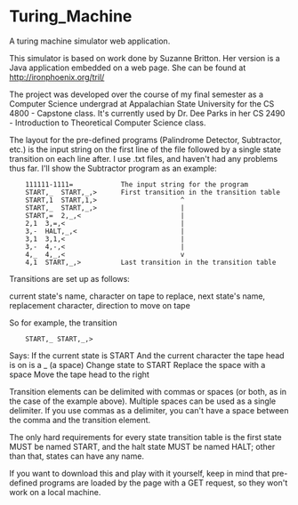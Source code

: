 Turing_Machine
==============

A turing machine simulator web application.

This simulator is based on work done by Suzanne Britton.  Her version is a Java application embedded on a web page.  She can be found at http://ironphoenix.org/tril/

The project was developed over the course of my final semester as a Computer Science undergrad at Appalachian State University for the CS 4800 - Capstone class.  It's currently used by Dr. Dee Parks in her CS 2490 - Introduction to Theoretical Computer Science class.

The layout for the pre-defined programs (Palindrome Detector, Subtractor, etc.) is the input string on the first line of the file followed by a single state transition on each line after.  I use .txt files, and haven't had any problems thus far.  I'll show the Subtractor program as an example:

        111111-1111=            The input string for the program
        START,_  START,_,>      First transition in the transition table
        START,1  START,1,>                     ^
        START,_  START,_,>                     |
        START,=  2,_,<                         |
        2,1  3,=,<                             |
        3,-  HALT,_,<                          |
        3,1  3,1,<                             |
        3,-  4,-,<                             |
        4,_  4,_,<                             v
        4,1  START,_,>          Last transition in the transition table


Transitions are set up as follows:

current state's name, character on tape to replace, next state's name, replacement character, direction to move on tape

So for example, the transition

        START,_ START,_,>
        
Says:
If the current state is START
And the current character the tape head is on is a _ (a space)
Change state to START
Replace the space with a space
Move the tape head to the right

  
Transition elements can be delimited with commas or spaces (or both, as in the case of the example above).  Multiple spaces can be used as a single delimiter.  If you use commas as a delimiter, you can't have a space between the comma and the transition element.

The only hard requirements for every state transition table is the first state MUST be named START, and the halt state MUST be named HALT; other than that, states can have any name.

If you want to download this and play with it yourself, keep in mind that pre-defined programs are loaded by the page with a GET request, so they won't work on a local machine.
